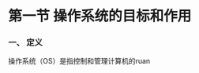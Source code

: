 


# 第一节 操作系统的目标和作用

### 一、 定义
操作系统（OS）是指控制和管理计算机的ruan
<!--stackedit_data:
eyJoaXN0b3J5IjpbMzI2NDcyMzM0XX0=
-->